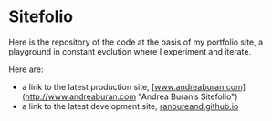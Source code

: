 # Sitefolio

Here is the repository of the code at the basis of my portfolio site, a playground in constant evolution where I experiment and iterate.

Here are:

+ a link to the latest production site, [www.andreaburan.com](http://www.andreaburan.com "Andrea Buran’s Sitefolio")
+ a link to the latest development site, [ranbureand.github.io](http://ranbureand.github.io "Andrea Buran’s Sitefolio on GitHub")
